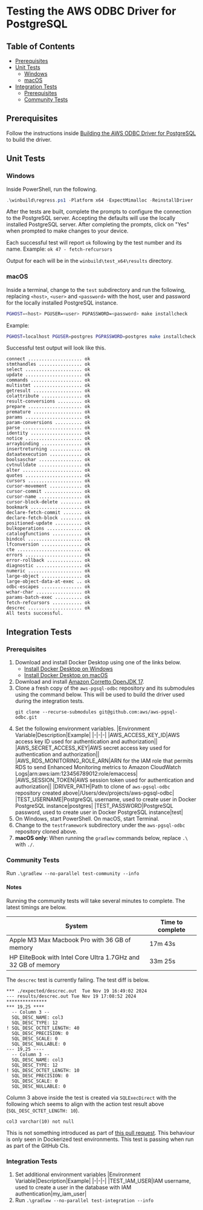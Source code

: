 # Testing the AWS ODBC Driver for PostgreSQL

## Table of Contents
- [Prerequisites](#prerequisites)
- [Unit Tests](#unit-tests)
    - [Windows](#windows)
    - [macOS](#macos)
- [Integration Tests](#integration-tests)
    - [Prerequisites](#prerequisites-1)
    - [Community Tests](#community-tests)

## Prerequisites
Follow the instructions inside [Building the AWS ODBC Driver for PostgreSQL](./Build.md) to build the driver.

## Unit Tests

### Windows

Inside PowerShell, run the following.
```PowerShell
.\winbuild\regress.ps1 -Platform x64 -ExpectMimalloc -ReinstallDriver
```

After the tests are built, complete the prompts to configure the connection to the PostgreSQL server.
Accepting the defaults will use the locally installed PostgreSQL server. After completing the prompts,
click on "Yes" when prompted to make changes to your device.

Each successful test will report `ok` following by the test number and its name.
Example: `ok 47 - fetch-refcursors`

Output for each will be in the `winbuild\test_x64\results` directory.

### macOS

Inside a terminal, change to the `test` subdirectory and run the following,
replacing `<host>`, `<user>` and `<password>` with the host, user and password for the
locally installed PostgreSQL instance.
```bash
PGHOST=<host> PGUSER=<user> PGPASSWORD=<password> make installcheck
```
Example:
```bash
PGHOST=localhost PGUSER=postgres PGPASSWORD=postgres make installcheck
```

Successful test output will look like this.
```
connect .................... ok
stmthandles ................ ok
select ..................... ok
update ..................... ok
commands ................... ok
multistmt .................. ok
getresult .................. ok
colattribute ............... ok
result-conversions ......... ok
prepare .................... ok
premature .................. ok
params ..................... ok
param-conversions .......... ok
parse ...................... ok
identity ................... ok
notice ..................... ok
arraybinding ............... ok
insertreturning ............ ok
dataatexecution ............ ok
boolsaschar ................ ok
cvtnulldate ................ ok
alter ...................... ok
quotes ..................... ok
cursors .................... ok
cursor-movement ............ ok
cursor-commit .............. ok
cursor-name ................ ok
cursor-block-delete ........ ok
bookmark ................... ok
declare-fetch-commit ....... ok
declare-fetch-block ........ ok
positioned-update .......... ok
bulkoperations ............. ok
catalogfunctions ........... ok
bindcol .................... ok
lfconversion ............... ok
cte ........................ ok
errors ..................... ok
error-rollback ............. ok
diagnostic ................. ok
numeric .................... ok
large-object ............... ok
large-object-data-at-exec .. ok
odbc-escapes ............... ok
wchar-char ................. ok
params-batch-exec .......... ok
fetch-refcursors ........... ok
descrec .................... ok
All tests successful.
```

## Integration Tests

### Prerequisites
1. Download and install Docker Desktop using one of the links below.
    * [Install Docker Desktop on Windows](https://docs.docker.com/desktop/setup/install/windows-install/)
    * [Install Docker Desktop on macOS](https://docs.docker.com/desktop/setup/install/mac-install/)
1. Download and install [Amazon Corretto OpenJDK 17](https://docs.aws.amazon.com/corretto/latest/corretto-17-ug/downloads-list.html).
1. Clone a fresh copy of the `aws-pgsql-odbc` repository and its submodules using the command below. This will be used
   to build the driver used during the integration tests.
    ```
    git clone --recurse-submodules git@github.com:aws/aws-pgsql-odbc.git
    ```
1. Set the following environment variables.
    |Environment Variable|Description|Example|
    |-|-|-|
    |AWS_ACCESS_KEY_ID|AWS access key ID used for authentication and authorization||
    |AWS_SECRET_ACCESS_KEY|AWS secret access key used for authentication and authorization||
    |AWS_RDS_MONITORING_ROLE_ARN|ARN for the IAM role that permits RDS to send Enhanced Monitoring metrics to Amazon CloudWatch Logs|arn:aws:iam:123456789012:role/emaccess|
    |AWS_SESSION_TOKEN|AWS session token used for authentication and authorization||
    |DRIVER_PATH|Path to clone of `aws-pgsql-odbc` repository created above|/Users/dev/projects/aws-pgsql-odbc|
    |TEST_USERNAME|PostgreSQL username, used to create user in Docker PostgreSQL instance|postgres|
    |TEST_PASSWORD|PostgreSQL password, used to create user in Docker PostgreSQL instance|test|
1. On Windows, start PowerShell. On macOS, start Terminal.
1. Change to the `testframework` subdirectory under the `aws-pgsql-odbc` repository cloned above.
1. **macOS only**: When running the `gradlew` commands below, replace `.\` with `./`.

### Community Tests
Run `.\gradlew --no-parallel test-community --info`

#### Notes
Running the community tests will take several minutes to complete. The latest timings
are below.

|System|Time to complete|
|-|-|
|Apple M3 Max Macbook Pro with 36 GB of memory|17m 43s|
|HP EliteBook with Intel Core Ultra 1.7GHz and 32 GB of memory|33m 25s|

The `descrec` test is currently failing. The test diff is below.
```
*** ./expected/descrec.out	Tue Nov 19 16:49:02 2024
--- results/descrec.out	Tue Nov 19 17:08:52 2024
***************
*** 19,25 ****
  -- Column 3 --
  SQL_DESC_NAME: col3
  SQL_DESC_TYPE: 12
! SQL_DESC_OCTET_LENGTH: 40
  SQL_DESC_PRECISION: 0
  SQL_DESC_SCALE: 0
  SQL_DESC_NULLABLE: 0
--- 19,25 ----
  -- Column 3 --
  SQL_DESC_NAME: col3
  SQL_DESC_TYPE: 12
! SQL_DESC_OCTET_LENGTH: 10
  SQL_DESC_PRECISION: 0
  SQL_DESC_SCALE: 0
  SQL_DESC_NULLABLE: 0
```
Column 3 above inside the test is created via `SQLExecDirect` with the following which seems to align with the action test result above (`SQL_DESC_OCTET_LENGTH: 10`).
```
col3 varchar(10) not null
```
This is not something introduced as part of [this pull request](https://github.com/aws/aws-pgsql-odbc/pull/33).
This behaviour is only seen in Dockerized test environments. This test is passing when run as part of the GitHub CIs.

### Integration Tests
1. Set additional environment variables
|Environment Variable|Description|Example|
|-|-|-|
|TEST_IAM_USER|IAM username, used to create a user in the database with IAM authentication|my_iam_user|
1. Run `.\gradlew --no-parallel test-integration --info`
